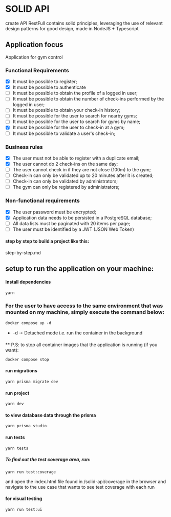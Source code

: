 # SOLID API

create API RestFull contains solid principles, leveraging the use of relevant design patterns for good design, made in NodeJS + Typescript

## Application focus

Application for gym control

### Functional Requirements

- [x] It must be possible to register;
- [x] It must be possible to authenticate
- [ ] It must be possible to obtain the profile of a logged in user;
- [ ] It must be possible to obtain the number of check-ins performed by the logged in user;
- [ ] It must be possible to obtain your check-in history;
- [ ] It must be possible for the user to search for nearby gyms;
- [ ] It must be possible for the user to search for gyms by name;
- [x] It must be possible for the user to check-in at a gym;
- [ ] It must be possible to validate a user's check-in;

### Business rules

- [x] The user must not be able to register with a duplicate email;
- [x] The user cannot do 2 check-ins on the same day;
- [ ] The user cannot check in if they are not close (100m) to the gym;
- [ ] Check-in can only be validated up to 20 minutes after it is created;
- [ ] Check-in can only be validated by administrators;
- [ ] The gym can only be registered by administrators;

### Non-functional requirements

- [x] The user password must be encrypted;
- [x] Application data needs to be persisted in a PostgreSQL database;
- [ ] All data lists must be paginated with 20 items per page;
- [ ] The user must be identified by a JWT (JSON Web Token)

#### step by step to build a project like this:
step-by-step.md

## setup to run the application on your machine:

#### Install dependencies
```js
yarn
```

### For the user to have access to the same environment that was mounted on my machine, simply execute the command below:
```ch
docker compose up -d
```
* -d 🠖 Detached mode i.e. run the container in the background

** P.S: to stop all container images that the application is running (if you want): 
```ch
docker compose stop
```

#### run migrations
```ch
yarn prisma migrate dev
```

#### run project
```ch
yarn dev
```

#### to view database data through the prisma
```ch
yarn prisma studio
```

#### run tests
```ch
yarn tests
```

##### To find out the test coverage area, run:
```ch
yarn run test:coverage
```
and open the index.html file found in /solid-api/coverage in the browser and navigate to the use case that wants to see test coverage with each run

#### for visual testing
```ch
yarn run test:ui
```
